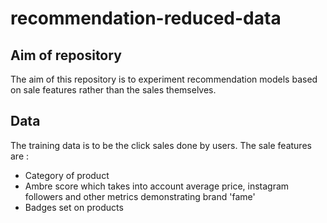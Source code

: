 # recommendation-reduced-data

## Aim of repository
The aim of this repository is to experiment recommendation models based on sale features rather than the sales themselves.

## Data
The training data is to be the click sales done by users. The sale features are :
- Category of product
- Ambre score which takes into account average price, instagram followers and other metrics demonstrating brand 'fame'
- Badges set on products
